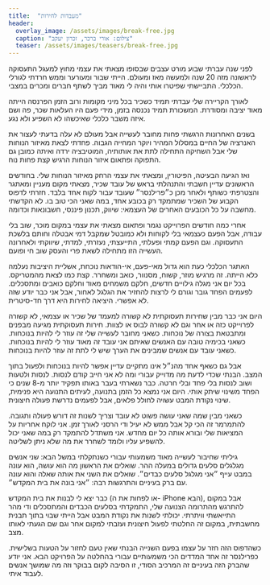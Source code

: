 ```yaml
---
title:  "מעבדות לחירות"
header:
  overlay_image: /assets/images/break-free.jpg
  caption: "צילום: אורי ברכר, זכרון יעקב"
  teaser: /assets/images/teasers/break-free.jpg
---
```


לפני שנה עברתי שבוע מורט עצבים שבסופו
מצאתי את עצמי מחוץ למעגל התעסוקה לראשונה מזה 20 שנה ולמעשה מאז ומעולם.<!--more-->
הייתי שבור ומעורער וממש חרדתי לגורלי הכלכלי.
התביישתי שפיטרו אותי והיה לי מאוד מביך לשתף חברים ומכרים במצבי.

לאורך הקריירה שלי עבדתי תמיד כשכיר בכל מיני מקומות ורוב הזמן הפרנסה הייתה מאוד יציבה ומסודרת.
המשכורת תמיד נכנסה בזמן, מידי פעם היו העלאות שכר, פה ושם איזה משבר כלכלי שאיכשהו לא השפיע ולא נגע.

בשנים האחרונות הרגשתי פחות מחובר לעשייה
אבל מעולם לא עלה בדעתי לעצור את האנרציה של החיים במסלול המהיר ויוקר המחייה הגבוה.
פחדתי לצאת מאיזור הנוחות שלי אבל השחיקה התחילה לתת את אותותיה,
המוטיבציה ירדה ואיתה כמובן גם התפוקה ופתאום איזור הנוחות הרגיש קצת פחות נוח.

ואז הגיעה הבעיטה, הפיטורין, ומצאתי את עצמי הרחק מאיזור הנוחות שלי.
בחודשים הראשונים עדיין חשבתי והתנהלתי בראש של עובד שכיר,
מצאתי מקום מעניין ומאתגר והצטרפתי כשותף ולאחר מכן כ״פרילנסר״ שעובד עבור לקוח אחד בלבד.
חזרתי לדפוס הקבוע של השכיר שמתמקד רק בכובע אחד, במה שאני הכי טוב בו.
לא הקדשתי מחשבה על כל הכובעים האחרים של העצמאי: שיווק, תכנון פיננסי, חשבונאות וכדומה.

אחרי כמה חודשים הפרוייקט נגמר ופתאום מצאתי את עצמי במקום מוכר, שוב בלי עבודה,
אבל הפעם כעצמאי בלי לקוחות ולא כמובטל שמקבל דמי אבטלה וחותם בלשכת התעסוקה. וגם הפעם קמתי ופעלתי,
התייעצתי, נעזרתי, למדתי, שיווקתי ולאחרונה העשייה הזו מתחילה לשאת פרי והעסק שוב חי ופועם.

האתגר הכלכלי כעת הוא גדול מאי-פעם, אי-הודאות נוכחת,
אשליית היציבות נעלמה כלא הייתה. זה מרגיש מוזר, קשוח, מסנוור, כואב ומשחרר. קצת כמו לצאת מהמטריקס.
בכל יום אני מגלה גילויים חדשים, חלקם משמחים מאוד וחלקם כואבים ומתסכלים.
לפעמים הפחד גובר וגורם לי לרצות להחזיר את הגלגל לאחור,
אבל אני כבר יודע שזה לא אפשרי. היציאה לחירות היא דרך חד-סיטרית.

היום אני כבר מבין שחירות תעסוקתית לא קשורה למעמד של שכיר או עצמאי,
לא קשורה לפרוייקט כזה או אחר וגם לא קשורה לבוס או לצוות.
חירות תעסוקתית מגיעה מבפנים ומתבטאת בצורה של נוכחות.
כשאני מחובר לעשייה שלי זה עוזר לי להיות בנוכחות.
כשאני בכימיה טובה עם האנשים שאיתם אני עובד זה מאוד עוזר לי להיות בנוכחות.
כשאני עובד עם אנשים שמבינים את הערך שיש לי לתת זה עוזר להיות בנוכחות.

אבל גם כשאף אחד מהנ״ל אינו מתקיים עדיין אפשר להיות בנוכחות ולפעול בתוך המצב.
הבנתי שכדי לדעת מה מדוייק עבורי ומה לא אני חייב קודם לנסות.
לנסות ולטעות ושוב לנסות בלי פחד ובלי חרטה. כבר נשארתי
בעבר באותו תפקיד יותר מ-8 שנים כי הפחד משינוי שיתק אותי. היום אני נמצא כל הזמן בתנועה,
לעיתים התנועה היא פנימית, שינוי נקודת המבט עשויה לחולל פלאים, אבל לפעמים נדרשת פעולה חיצונית.

כשאני מבין שמה שאני עושה פשוט לא עובד וצריך לשנות זה דורש פעולה ותגובה.
להתמרמר זה הכי קל אבל ממש לא יעיל ודי הרסני לאורך זמן.
אני לוקח אחריות על המציאות שלי ובורא אותה כל יום מחדש.
אני משתדל להתמקד רק במה שאני יכול להשפיע עליו ולומד לשחרר את מה שלא ניתן לשליטה.

גיליתי שחיבור לעשייה מאוד משמעותי עבורי כשנתקלתי במשל הבא: שני אנשים מגלגלים סלעים גדולים במעלה ההר.
שואלים את הראשון מה הוא עושה, הוא עונה במבט עייף ״אני מגלגל סלעים כבדים״.
שואלים את השני את אותה שאלה והוא עונה עם ברק בעיניים והתרגשות רבה: ״אני בונה את בית המקדש״.

כבר יצא לי לבנות את בית המקדש (או לפחות את ה- iPhone הבא),
אבל במקום להתרגש מהתרומה הצנועה שלי, התמקדתי בסלעים הכבדים והמתסכלים ודי מהר התייאשתי וויתרתי.
יכולתי לשנות את נקודת המבט אבל הייתי שבוי בתוך תבנית מחשבתית,
במקום זה החלטתי לפעול חיצונית ועזבתי למקום אחר וגם שם הגעתי לאותו מצב.

כשהדפוס הזה חזר על עצמו בפעם השנייה הבנתי שאין טעם לחזור על הטעות בשלישית.
כפרילנסר זה אחד המדדים הכי משמעותיים עבורי בהחלטה על הפרויקט הבא.
אני יודע שהברק הזה בעיניים זה המרכיב הסודי, זו הסיבה לקום בבוקר וזה מה שמושך אנשים לעבוד איתי.
